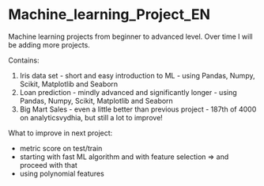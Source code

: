 # Machine_learning_Project_EN
Machine learning projects from beginner to advanced level. Over time I will be adding more projects.

Contains:
1. Iris data set - short and easy introduction to ML - using Pandas, Numpy, Scikit, Matplotlib and Seaborn
2. Loan prediction - mindly advanced and significantly longer - using Pandas, Numpy, Scikit, Matplotlib and Seaborn
3. Big Mart Sales - even a little better than previous project - 187th of 4000 on analyticsvydhia, but still a lot to improve!

What to improve in next project: 
- metric score on test/train
 - starting with fast ML algorithm and with feature selection => and proceed with that
- using polynomial features
